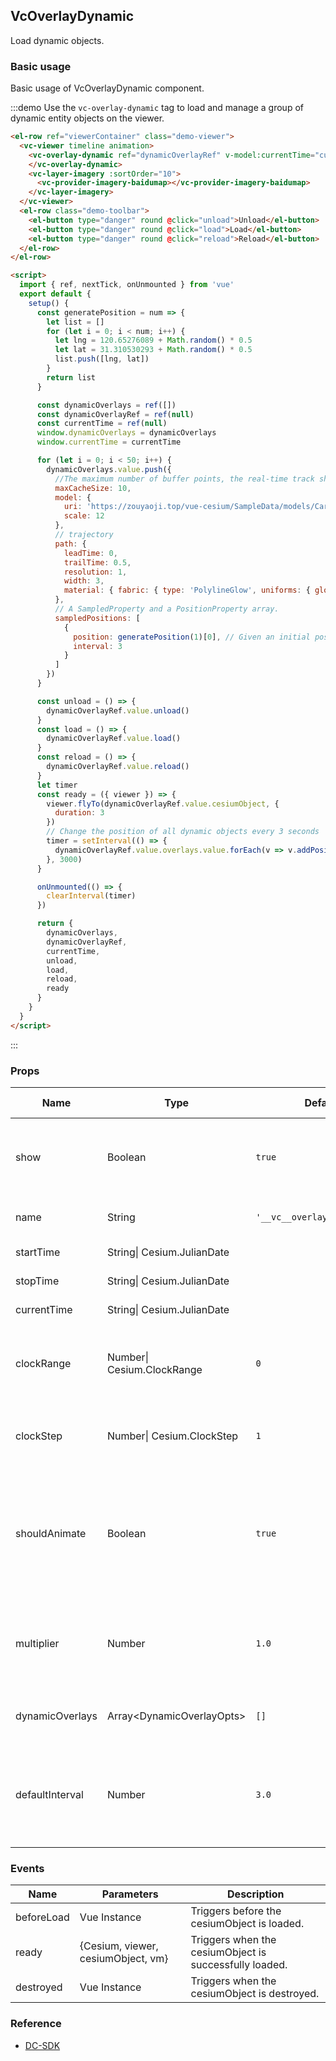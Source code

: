<!--
 * @Author: zouyaoji@https://github.com/zouyaoji
 * @Date: 2021-11-24 15:37:18
 * @LastEditTime: 2021-11-25 23:50:53
 * @LastEditors: zouyaoji
 * @Description:
 * @FilePath: \vue-cesium@next\website\docs\en-US\overlays\vc-overlay-dynamic.md
-->

## VcOverlayDynamic

Load dynamic objects.

### Basic usage

Basic usage of VcOverlayDynamic component.

:::demo Use the `vc-overlay-dynamic` tag to load and manage a group of dynamic entity objects on the viewer.

```html
<el-row ref="viewerContainer" class="demo-viewer">
  <vc-viewer timeline animation>
    <vc-overlay-dynamic ref="dynamicOverlayRef" v-model:currentTime="currentTime" :dynamicOverlays="dynamicOverlays" @ready="ready">
    </vc-overlay-dynamic>
    <vc-layer-imagery :sortOrder="10">
      <vc-provider-imagery-baidumap></vc-provider-imagery-baidumap>
    </vc-layer-imagery>
  </vc-viewer>
  <el-row class="demo-toolbar">
    <el-button type="danger" round @click="unload">Unload</el-button>
    <el-button type="danger" round @click="load">Load</el-button>
    <el-button type="danger" round @click="reload">Reload</el-button>
  </el-row>
</el-row>

<script>
  import { ref, nextTick, onUnmounted } from 'vue'
  export default {
    setup() {
      const generatePosition = num => {
        let list = []
        for (let i = 0; i < num; i++) {
          let lng = 120.65276089 + Math.random() * 0.5
          let lat = 31.310530293 + Math.random() * 0.5
          list.push([lng, lat])
        }
        return list
      }

      const dynamicOverlays = ref([])
      const dynamicOverlayRef = ref(null)
      const currentTime = ref(null)
      window.dynamicOverlays = dynamicOverlays
      window.currentTime = currentTime

      for (let i = 0; i < 50; i++) {
        dynamicOverlays.value.push({
          //The maximum number of buffer points, the real-time track should not be set too large; the historical track should be set to be greater than the total number of points, otherwise the data will be lost.
          maxCacheSize: 10,
          model: {
            uri: 'https://zouyaoji.top/vue-cesium/SampleData/models/Car/Car.gltf',
            scale: 12
          },
          // trajectory
          path: {
            leadTime: 0,
            trailTime: 0.5,
            resolution: 1,
            width: 3,
            material: { fabric: { type: 'PolylineGlow', uniforms: { glowPower: 0.1, color: 'yellow' } } }
          },
          // A SampledProperty and a PositionProperty array.
          sampledPositions: [
            {
              position: generatePosition(1)[0], // Given an initial position
              interval: 3
            }
          ]
        })
      }

      const unload = () => {
        dynamicOverlayRef.value.unload()
      }
      const load = () => {
        dynamicOverlayRef.value.load()
      }
      const reload = () => {
        dynamicOverlayRef.value.reload()
      }
      let timer
      const ready = ({ viewer }) => {
        viewer.flyTo(dynamicOverlayRef.value.cesiumObject, {
          duration: 3
        })
        // Change the position of all dynamic objects every 3 seconds
        timer = setInterval(() => {
          dynamicOverlayRef.value.overlays.value.forEach(v => v.addPosition(generatePosition(1)[0], 3))
        }, 3000)
      }

      onUnmounted(() => {
        clearInterval(timer)
      })

      return {
        dynamicOverlays,
        dynamicOverlayRef,
        currentTime,
        unload,
        load,
        reload,
        ready
      }
    }
  }
</script>
```

:::

### Props

<!-- prettier-ignore -->
| Name | Type | Default | Description | Accepted Values |
| ---- | ---- | ------- | ----------- | --------------- |
| show | Boolean | `true` | `optional` Specifies whether to display the CustomDataSource that hosts the dynamic overlays. |
| name | String | `'__vc__overlay__dynamic__'` | `optional` Specifies the name of the CustomDataSource. |
| startTime | String\| Cesium.JulianDate | | `optional` The start time of the clock. |
| stopTime | String\| Cesium.JulianDate | | `optional` The stop time of the clock. |
| currentTime | String\| Cesium.JulianDate | | `optional` The current time. |
| clockRange | Number\| Cesium.ClockRange | `0` | `optional` Determines how the clock should behave when Clock#startTime or Clock#stopTime is reached. |
| clockStep | Number\| Cesium.ClockStep | `1` | `optional` Determines if calls to Clock#tick are frame dependent or system clock dependent. |
| shouldAnimate | Boolean | `true` | `optional` Indicates whether Clock#tick should attempt to advance time. The clock will only tick when both Clock#canAnimate and Clock#shouldAnimate are true. |
| multiplier | Number | `1.0` | `optional` Determines how much time advances when Clock#tick is called, negative values allow for advancing backwards. |
| dynamicOverlays | Array\<DynamicOverlayOpts\> | `[]` | `optional` A SampledProperty and a PositionProperty array. |
| defaultInterval | Number | `3.0` | `optional` Specify the default refresh interval of the default position information, and it is available to change the position of the dynamic overlays in real time. |

### Events

| Name       | Parameters                         | Description                                            |
| ---------- | ---------------------------------- | ------------------------------------------------------ |
| beforeLoad | Vue Instance                       | Triggers before the cesiumObject is loaded.            |
| ready      | {Cesium, viewer, cesiumObject, vm} | Triggers when the cesiumObject is successfully loaded. |
| destroyed  | Vue Instance                       | Triggers when the cesiumObject is destroyed.           |

### Reference

- [DC-SDK](http://dc.dvgis.cn/#/editor?type=layer&example=dynamic)

